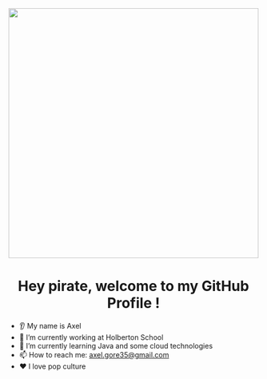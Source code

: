 <div id="header" align="center">
  <img src="https://media.giphy.com/media/Jev4iU72S9RYc/giphy.gif" width="500px"/>
</div>

<h1 align="center"> 
  Hey pirate, welcome to my GitHub Profile !
</h1>

* 👂 My name is Axel
* 🔭 I’m currently working at Holberton School
* 🌱 I’m currently learning Java and some cloud technologies
* 📫 How to reach me: axel.gore35@gmail.com
* ❤️ I love pop culture


